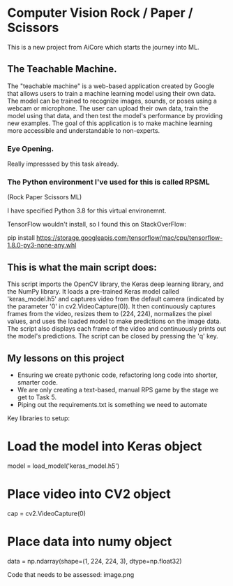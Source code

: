 # Computer Vision Rock / Paper / Scissors

This is a new project from AiCore which starts the journey into ML.

## The Teachable Machine.

The "teachable machine" is a web-based application created by Google that allows users to train a machine learning model using their own data. The model can be trained to recognize images, sounds, or poses using a webcam or microphone. The user can upload their own data, train the model using that data, and then test the model's performance by providing new examples. The goal of this application is to make machine learning more accessible and understandable to non-experts.

### Eye Opening.

Really impresssed by this task already.

### The Python environment I've used for this is called RPSML

(Rock Paper Scissors ML)

I have specified Python 3.8 for this virtual environemnt.

TensorFlow wouldn't install, so I found this on StackOverFlow:

pip install https://storage.googleapis.com/tensorflow/mac/cpu/tensorflow-1.8.0-py3-none-any.whl


## This is what the main script does:

This script imports the OpenCV library, the Keras deep learning library, and the NumPy library. It loads a pre-trained Keras model called 'keras_model.h5' and captures video from the default camera (indicated by the parameter '0' in cv2.VideoCapture(0)). It then continuously captures frames from the video, resizes them to (224, 224), normalizes the pixel values, and uses the loaded model to make predictions on the image data. The script also displays each frame of the video and continuously prints out the model's predictions. The script can be closed by pressing the 'q' key.

## My lessons on this project
- Ensuring we create pythonic code, refactoring long code into shorter, smarter code.
- We are only creating a text-based, manual RPS game by the stage we get to Task 5.
- Piping out the requirements.txt is something we need to automate

Key libraries to setup:

# Load the model into Keras object
model = load_model('keras_model.h5')
# Place video into CV2 object
cap = cv2.VideoCapture(0)

# Place data into numy object
data = np.ndarray(shape=(1, 224, 224, 3), dtype=np.float32)

Code that needs to be assessed:
image.png




